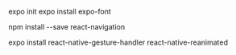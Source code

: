 expo init
expo install expo-font

npm install --save react-navigation

expo install react-native-gesture-handler react-native-reanimated
